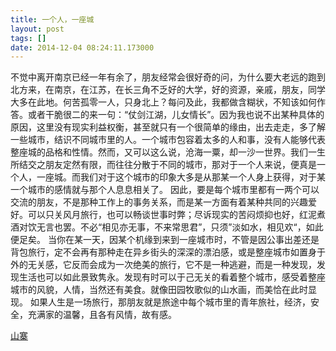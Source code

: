 ```yaml
---
title: 一个人，一座城
layout: post
tags: []
date: 2014-12-04 08:24:11.173000
---
```




   不觉中离开南京已经一年有余了，朋友经常会很好奇的问，为什么要大老远的跑到北方来，在南京，在江苏，在长三角不乏好的大学，好的资源，亲戚，朋友，同学大多在此地。何苦孤零一人，只身北上？每问及此，我都做含糊状，不知该如何作答。或者干脆很二的来一句：“仗剑江湖，儿女情长”。因为我也说不出某种具体的原因，这里没有现实利益权衡，甚至就只有一个很简单的缘由，出去走走，多了解一些城市，结识不同城市里的人。一个城市包容着太多的人和事，没有人能够代表整座城的品格和性情。然而，又可以这么说，沧海一粟，却一沙一世界。我们一生所结交之朋友定然有限，而往往分散于不同的城市，那对于一个人来说，便真是一个人，一座城。而我们对于这个城市的印象大多是从那某一个人身上获得，对于某一个城市的感情就与那个人息息相关了。
   因此，要是每个城市里都有一两个可以交流的朋友，不是那种工作上的事务关系，而是某一方面有着某种共同的兴趣爱好。可以只关风月旅行，也可以畅谈世事时弊；尽诉现实的苦闷烦抑也好，红泥煮酒对饮无言也罢。不必“相见亦无事，不来常思君”，只须”淡如水，相见欢“，如此便足矣。 当你在某一天，因某个机缘到来到一座城市时，不管是因公事出差还是背包旅行，定不会再有那种走在异乡街头的深深的漂泊感，或是整座城市如置身于外的无关感，它反而会成为一次绝美的旅行，它不是一种逃避，而是一种发现，发现生活也可以如此景致隽永。发现有时可以于己无关的看着整个城市，感受着整座城市的风貌，人情，当然还有美食。就像田园牧歌似的山水画，而美恰在此时显现。
   如果人生是一场旅行，那朋友就是旅途中每个城市里的青年旅社，经济，安全，充满家的温馨，且各有风情，故有感。
   
[山寨](http://user.qzone.qq.com/807704416)
